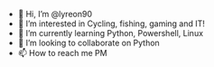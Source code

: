 - 👋 Hi, I’m @lyreon90
- 👀 I’m interested in Cycling, fishing, gaming and IT!
- 🌱 I’m currently learning Python, Powershell, Linux
- 💞️ I’m looking to collaborate on Python
- 📫 How to reach me PM

<!---
lyreon90/lyreon90 is a ✨ special ✨ repository because its `README.md` (this file) appears on your GitHub profile.
You can click the Preview link to take a look at your changes.
--->
